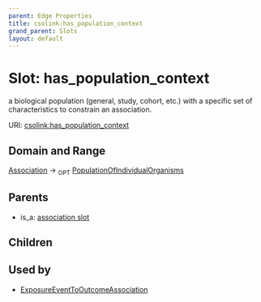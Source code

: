 ```yaml
---
parent: Edge Properties
title: csolink:has_population_context
grand_parent: Slots
layout: default
---
```


# Slot: has_population_context


a biological population (general, study, cohort, etc.) with a specific set of characteristics to constrain an association.

URI: [csolink:has_population_context](https://w3id.org/csolink/vocab/has_population_context)

## Domain and Range

[Association](Association.md) ->  <sub>OPT</sub> [PopulationOfIndividualOrganisms](PopulationOfIndividualOrganisms.md)

## Parents

 *  is_a: [association slot](association_slot.md)

## Children


## Used by

 * [ExposureEventToOutcomeAssociation](ExposureEventToOutcomeAssociation.md)
